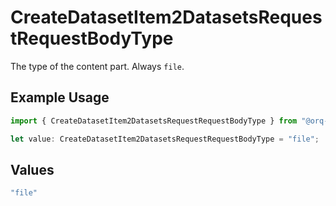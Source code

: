 # CreateDatasetItem2DatasetsRequestRequestBodyType

The type of the content part. Always `file`.

## Example Usage

```typescript
import { CreateDatasetItem2DatasetsRequestRequestBodyType } from "@orq-ai/node/models/operations";

let value: CreateDatasetItem2DatasetsRequestRequestBodyType = "file";
```

## Values

```typescript
"file"
```